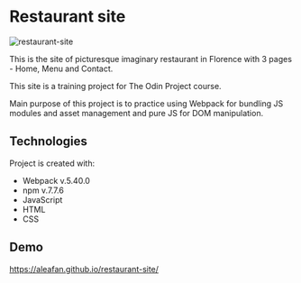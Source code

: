 # Restaurant site

![restaurant-site](https://user-images.githubusercontent.com/76619902/133417668-68763ef0-a21e-4c93-a320-09d035574cd5.png)

This is the site of picturesque imaginary restaurant in Florence with 3 pages - Home, Menu and Contact.

This site is a training project for The Odin Project course. 

Main purpose of this project is to practice using Webpack for bundling JS modules and asset management and pure JS for DOM manipulation.

## Technologies

Project is created with:
* Webpack v.5.40.0
* npm v.7.7.6
* JavaScript
* HTML
* CSS

## Demo

https://aleafan.github.io/restaurant-site/
